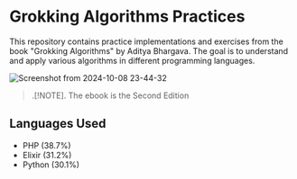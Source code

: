 # Grokking Algorithms Practices

This repository contains practice implementations and exercises from the book "Grokking Algorithms" by Aditya Bhargava. The goal is to understand and apply various algorithms in different programming languages.


![Screenshot from 2024-10-08 23-44-32](https://github.com/user-attachments/assets/fa4a45b3-f09d-4e6d-a0f2-67312144cdec)

>
> .[!NOTE].
> The ebook is the Second Edition
> 

## Languages Used

- PHP (38.7%)
- Elixir (31.2%)
- Python (30.1%)

